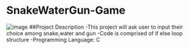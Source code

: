 # SnakeWaterGun-Game
![image](https://user-images.githubusercontent.com/97311433/150919255-2a438820-4468-4f49-bde7-b7232e0665f7.png)
##Project Description
-This project will ask user to input their choice among snake,water and gun
-Code is comprised of if else loop structure
-Programming Language: C
